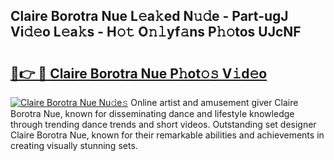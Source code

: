 ## Claire Borotra Nue L𝚎a𝚔ed N𝚞𝚍e - Part-ugJ Vi𝚍𝚎o L𝚎a𝚔s - H𝚘𝚝 O𝚗𝚕yf𝚊ns P𝚑𝚘tos UJcNF

# <h2><a href="http://kf97p8.oniu.top/?m=Claire+Borotra+Nue">🔗👉 🔴 Claire Borotra Nue P𝚑ot𝚘𝚜 V𝚒d𝚎o</a></h2>

[![Claire Borotra Nue Nu𝚍e𝚜](https://i.imgur.com/0qMVB7G.gif)](http://kf97p8.oniu.top/?m=Claire+Borotra+Nue)
Online artist and amusement giver Claire Borotra Nue, known for disseminating dance and lifestyle knowledge through trending dance trends and short videos. Outstanding set designer Claire Borotra Nue, known for their remarkable abilities and achievements in creating visually stunning sets.  
